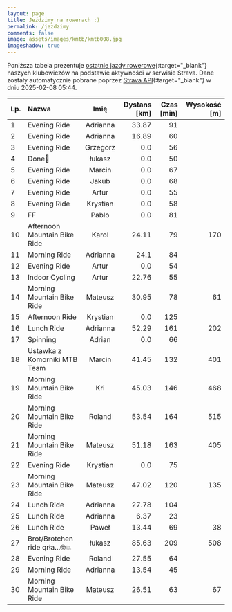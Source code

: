```yaml
---
layout: page
title: Jeździmy na rowerach :)
permalink: /jezdzimy
comments: false
image: assets/images/kmtb/kmtb008.jpg
imageshadow: true
---
```


Poniższa tabela prezentuje [ostatnie jazdy rowerowe](https://www.strava.com/clubs/336381){:target="_blank"} naszych klubowiczów na podstawie aktywności w serwisie Strava. Dane zostały automatycznie pobrane poprzez [Strava API](https://developers.strava.com/docs/reference/#api-Clubs-getClubActivitiesById){:target="_blank"} w dniu 2025-02-08 05:44.

Lp. | Nazwa | Imię | Dystans [km] | Czas [min] | Wysokość [m]
:--- | :--- | :---: | ---: | ---: | ---:
1|Evening Ride|Adrianna|33.87|91|
2|Evening Ride|Adrianna|16.89|60|
3|Evening Ride|Grzegorz|0.0|56|
4|Done🥸|łukasz|0.0|50|
5|Evening Ride|Marcin|0.0|67|
6|Evening Ride|Jakub|0.0|68|
7|Evening Ride|Artur|0.0|55|
8|Evening Ride|Krystian|0.0|58|
9|FF|Pablo|0.0|81|
10|Afternoon Mountain Bike Ride|Karol|24.11|79|170
11|Morning Ride|Adrianna|24.1|84|
12|Evening Ride|Artur|0.0|54|
13|Indoor Cycling|Artur|22.76|55|
14|Morning Mountain Bike Ride|Mateusz|30.95|78|61
15|Afternoon Ride|Krystian|0.0|125|
16|Lunch Ride|Adrianna|52.29|161|202
17|Spinning|Adrian|0.0|66|
18|Ustawka z Komorniki MTB Team|Marcin|41.45|132|401
19|Morning Mountain Bike Ride|Kri|45.03|146|468
20|Morning Mountain Bike Ride|Roland|53.54|164|515
21|Morning Mountain Bike Ride|Mateusz|51.18|163|405
22|Evening Ride|Krystian|0.0|75|
23|Morning Mountain Bike Ride|Mateusz|47.02|120|135
24|Lunch Ride|Adrianna|27.78|104|
25|Lunch Ride|Adrianna|6.37|23|
26|Lunch Ride|Paweł|13.44|69|38
27|Brot/Brotchen ride qrła...🤓💥|łukasz|85.63|209|508
28|Evening Ride|Roland|27.55|64|
29|Morning Ride|Adrianna|13.54|45|
30|Morning Mountain Bike Ride|Mateusz|26.51|63|67

